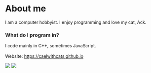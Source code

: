 # About me

I am a computer hobbyist. I enjoy programming and love my cat, Ack.

### What do I program in?

I code mainly in C++, sometimes JavaScript. 
<br>
<br>
Website: https://caelwithcats.github.io

![](https://github-readme-stats.vercel.app/api/top-langs/?username=caelwithcats)  ![](https://github-readme-stats.vercel.app/api/?username=caelwithcats&custom_title=My%20GitHub%20stats)
